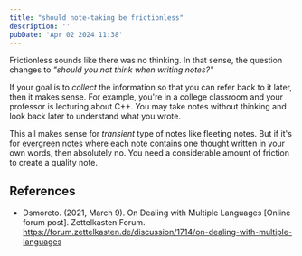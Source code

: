 ```yaml
---
title: "should note-taking be frictionless"
description: ''
pubDate: 'Apr 02 2024 11:38'
---
```


Frictionless sounds like there was no thinking. In that sense, the question changes to _"should you not think when writing notes?"_

If your goal is to _collect_ the information so that you can refer back to it later, then it makes sense. For example, you're in a college classroom and your professor is lecturing about C++. You may take notes without thinking and look back later to understand what you wrote.

This all makes sense for _transient_ type of notes like fleeting notes. But if it's for [evergreen notes](/notes/evergreen_notes) where each note contains one thought written in your own words, then absolutely no. You need a considerable amount of friction to create a quality note.

## References
- Dsmoreto. (2021, March 9). On Dealing with Multiple Languages [Online forum post]. Zettelkasten Forum. https://forum.zettelkasten.de/discussion/1714/on-dealing-with-multiple-languages